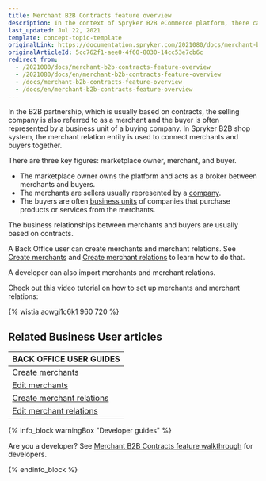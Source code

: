 ```yaml
---
title: Merchant B2B Contracts feature overview
description: In the context of Spryker B2B eCommerce platform, there can be three key figures- marketplace owner, merchant, and buyer.
last_updated: Jul 22, 2021
template: concept-topic-template
originalLink: https://documentation.spryker.com/2021080/docs/merchant-b2b-contracts-feature-overview
originalArticleId: 5cc762f1-aee0-4f60-8030-14cc53e7cb6c
redirect_from:
  - /2021080/docs/merchant-b2b-contracts-feature-overview
  - /2021080/docs/en/merchant-b2b-contracts-feature-overview
  - /docs/merchant-b2b-contracts-feature-overview
  - /docs/en/merchant-b2b-contracts-feature-overview
---
```


In the B2B partnership, which is usually based on contracts, the selling company is also referred to as a merchant and the buyer is often represented by a business unit of a buying company. In Spryker B2B shop system, the merchant relation entity is used to connect merchants and buyers together.

There are three key figures: marketplace owner, merchant, and buyer.

* The marketplace owner owns the platform and acts as a broker between merchants and buyers.
* The merchants are sellers usually represented by a [company](/docs/scos/user/features/{{page.version}}/company-account-feature-overview/company-accounts-overview.html#company).
* The buyers are often [business units](/docs/scos/user/features/{{page.version}}/company-account-feature-overview/business-units-overview.html) of companies that purchase products or services from the merchants.

The business relationships between merchants and buyers are usually based on contracts.

A Back Office user can create merchants and merchant relations. See [Create merchants](/docs/scos/user/back-office-user-guides/{{page.version}}/marketplace/merchants/create-merchants.html) and [Create merchant relations](/docs/scos/user/back-office-user-guides/{{page.version}}/marketplace/merchant-relations/create-merchant-relations.html) to learn how to do that.

A developer can also import merchants and merchant relations.

Check out this video tutorial on how to set up merchants and merchant relations:

{% wistia aowgi1c6k1 960 720 %}

## Related Business User articles

|BACK OFFICE USER GUIDES|
|---|
| [Create merchants](/docs/scos/user/back-office-user-guides/{{page.version}}/marketplace/merchants/create-merchants.html)  |
| [Edit merchants](/docs/scos/user/back-office-user-guides/{{page.version}}/marketplace/merchants/edit-merchants.html)  |
| [Create merchant relations](/docs/scos/user/back-office-user-guides/{{page.version}}/marketplace/merchant-relations/create-merchant-relations.html)  |
| [Edit merchant relations](/docs/scos/user/back-office-user-guides/{{page.version}}/marketplace/merchant-relations/edit-merchant-relations.html)  |

{% info_block warningBox "Developer guides" %}

Are you a developer? See [Merchant B2B Contracts feature walkthrough](/docs/scos/dev/feature-walkthroughs/{{page.version}}/merchant-b2b-contracts-feature-walkthrpugh.html) for developers.

{% endinfo_block %}
